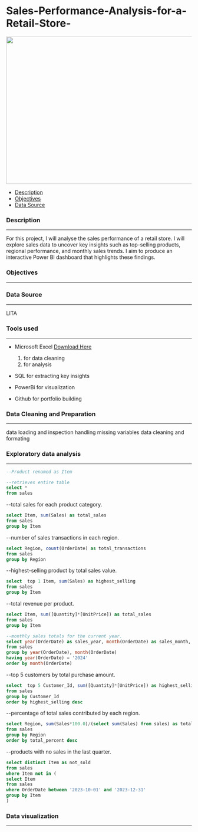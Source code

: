 # Sales-Performance-Analysis-for-a-Retail-Store-
<p align="center">
<img src="https://github.com/user-attachments/assets/523bfbe8-d373-4167-bec8-731677d288d4" width="800" height="400">


- [Description](description)
- [Objectives](objectives)
- [Data Source](data_source)

### Description
---
For this project, I will analyse the sales performance of a retail store. I will explore sales data to uncover key insights such as top-selling products, regional performance, and monthly sales trends. I aim to produce an interactive Power BI dashboard that highlights these findings.


### Objectives
---

### Data Source
---
LITA

### Tools used
---
- Microsoft Excel [Download Here](https://www.microsoft.com/es-es/)
  1. for data cleaning
  2. for analysis
     
- SQL for extracting key insights
- PowerBi for visualization
- Github for portfolio building

### Data Cleaning and Preparation
---
data loading and inspection
handling missing variables
data cleaning and formating

### Exploratory data analysis
---
````sql
--Product renamed as Item

--retrieves entire table
select *
from sales
````

--total sales for each product category.
````sql
select Item, sum(Sales) as total_sales 
from sales
group by Item
````

--number of sales transactions in each region. 
````sql
select Region, count(OrderDate) as total_transactions 
from sales
group by Region
````

--highest-selling product by total sales value. 
````sql
select  top 1 Item, sum(Sales) as highest_selling 
from sales
group by Item
````

--total revenue per product. 
````sql
select Item, sum([Quantity]*[UnitPrice]) as total_sales 
from sales
group by Item
````

````sql
--monthly sales totals for the current year. 
select year(OrderDate) as sales_year, month(OrderDate) as sales_month, sum(Sales) AS total_sales
from sales
group by year(OrderDate), month(OrderDate)
having year(OrderDate) = '2024'
order by month(OrderDate)
````

--top 5 customers by total purchase amount.
````sql
select  top 5 Customer_Id, sum([Quantity]*[UnitPrice]) as highest_selling 
from sales
group by Customer_Id
order by highest_selling desc
````

--percentage of total sales contributed by each region. 
````sql
select Region, sum(Sales*100.0)/(select sum(Sales) from sales) as total_percent
from sales
group by Region
order by total_percent desc
````


--products with no sales in the last quarter. 
````sql
select distinct Item as not_sold
from sales
where Item not in (
select Item
from sales
where OrderDate between '2023-10-01' and '2023-12-31'
group by Item
)
````


### Data visualization
---


